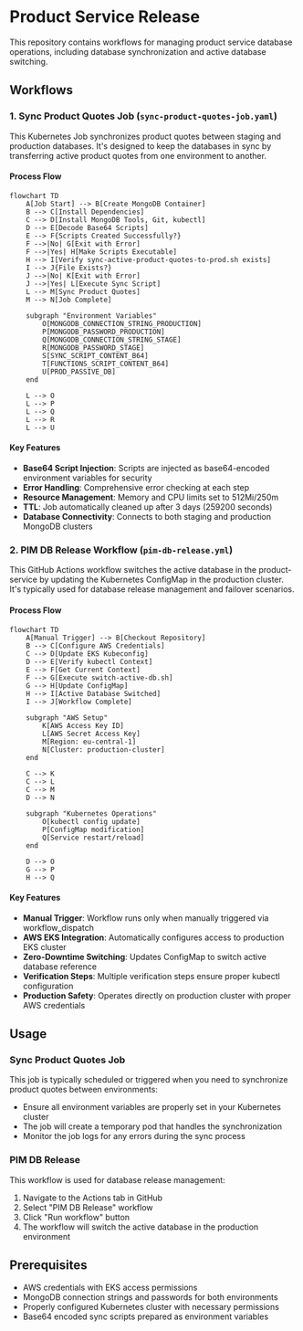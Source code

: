 # Product Service Release

This repository contains workflows for managing product service database operations, including database synchronization and active database switching.

## Workflows

### 1. Sync Product Quotes Job (`sync-product-quotes-job.yaml`)

This Kubernetes Job synchronizes product quotes between staging and production databases. It's designed to keep the databases in sync by transferring active product quotes from one environment to another.

#### Process Flow

```mermaid
flowchart TD
    A[Job Start] --> B[Create MongoDB Container]
    B --> C[Install Dependencies]
    C --> D[Install MongoDB Tools, Git, kubectl]
    D --> E[Decode Base64 Scripts]
    E --> F{Scripts Created Successfully?}
    F -->|No| G[Exit with Error]
    F -->|Yes| H[Make Scripts Executable]
    H --> I[Verify sync-active-product-quotes-to-prod.sh exists]
    I --> J{File Exists?}
    J -->|No| K[Exit with Error]
    J -->|Yes| L[Execute Sync Script]
    L --> M[Sync Product Quotes]
    M --> N[Job Complete]
    
    subgraph "Environment Variables"
        O[MONGODB_CONNECTION_STRING_PRODUCTION]
        P[MONGODB_PASSWORD_PRODUCTION]
        Q[MONGODB_CONNECTION_STRING_STAGE]
        R[MONGODB_PASSWORD_STAGE]
        S[SYNC_SCRIPT_CONTENT_B64]
        T[FUNCTIONS_SCRIPT_CONTENT_B64]
        U[PROD_PASSIVE_DB]
    end
    
    L --> O
    L --> P
    L --> Q
    L --> R
    L --> U
```

#### Key Features
- **Base64 Script Injection**: Scripts are injected as base64-encoded environment variables for security
- **Error Handling**: Comprehensive error checking at each step
- **Resource Management**: Memory and CPU limits set to 512Mi/250m
- **TTL**: Job automatically cleaned up after 3 days (259200 seconds)
- **Database Connectivity**: Connects to both staging and production MongoDB clusters

### 2. PIM DB Release Workflow (`pim-db-release.yml`)

This GitHub Actions workflow switches the active database in the product-service by updating the Kubernetes ConfigMap in the production cluster. It's typically used for database release management and failover scenarios.

#### Process Flow

```mermaid
flowchart TD
    A[Manual Trigger] --> B[Checkout Repository]
    B --> C[Configure AWS Credentials]
    C --> D[Update EKS Kubeconfig]
    D --> E[Verify kubectl Context]
    E --> F[Get Current Context]
    F --> G[Execute switch-active-db.sh]
    G --> H[Update ConfigMap]
    H --> I[Active Database Switched]
    I --> J[Workflow Complete]
    
    subgraph "AWS Setup"
        K[AWS Access Key ID]
        L[AWS Secret Access Key]
        M[Region: eu-central-1]
        N[Cluster: production-cluster]
    end
    
    C --> K
    C --> L
    C --> M
    D --> N
    
    subgraph "Kubernetes Operations"
        O[kubectl config update]
        P[ConfigMap modification]
        Q[Service restart/reload]
    end
    
    D --> O
    G --> P
    H --> Q
```

#### Key Features
- **Manual Trigger**: Workflow runs only when manually triggered via workflow_dispatch
- **AWS EKS Integration**: Automatically configures access to production EKS cluster
- **Zero-Downtime Switching**: Updates ConfigMap to switch active database reference
- **Verification Steps**: Multiple verification steps ensure proper kubectl configuration
- **Production Safety**: Operates directly on production cluster with proper AWS credentials

## Usage

### Sync Product Quotes Job
This job is typically scheduled or triggered when you need to synchronize product quotes between environments:
- Ensure all environment variables are properly set in your Kubernetes cluster
- The job will create a temporary pod that handles the synchronization
- Monitor the job logs for any errors during the sync process

### PIM DB Release
This workflow is used for database release management:
1. Navigate to the Actions tab in GitHub
2. Select "PIM DB Release" workflow
3. Click "Run workflow" button
4. The workflow will switch the active database in the production environment

## Prerequisites

- AWS credentials with EKS access permissions
- MongoDB connection strings and passwords for both environments
- Properly configured Kubernetes cluster with necessary permissions
- Base64 encoded sync scripts prepared as environment variables
